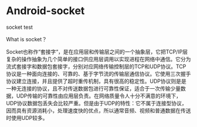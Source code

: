# Android-socket
socket test

What is socket？

Socket也称作“套接字“，是在应用层和传输层之间的一个抽象层，它把TCP/IP层复杂的操作抽象为几个简单的接口供应用层调用以实现进程在网络中通信。它分为流式套接字和数据包套接字，分别对应网络传输控制层的TCP和UDP协议。TCP协议是一种面向连接的、可靠的、基于字节流的传输层通信协议。它使用三次握手协议建立连接，并且提供了超时重传机制，具有很高的稳定性。UDP协议则是是一种无连接的协议，且不对传送数据包进行可靠性保证，适合于一次传输少量数据，UDP传输的可靠性由应用层负责。在网络质量令人十分不满意的环境下，UDP协议数据包丢失会比较严重。但是由于UDP的特性：它不属于连接型协议，因而具有资源消耗小，处理速度快的优点，所以通常音频、视频和普通数据在传送时使用UDP较多。




